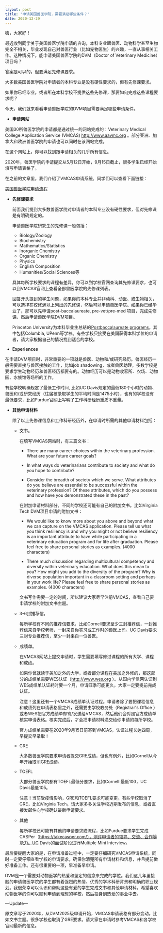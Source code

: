 ```yaml
---
layout: post
title: "申请美国兽医学院，需要满足哪些条件？"
date: 2020-12-29
---
```



嗨，大家好！

最近收到同学关于美国兽医学院申请的咨询，本科专业跟兽医、动物科学甚至生物完全不相关，毕业发现自己对兽医行业（比如宠物医生）的兴趣，一直从事相关工作。这种情况下，能申请美国兽医学院的DVM（Doctor of Veterinary Medicine）项目吗？

答案是可以的，但要满足先修课要求。

大多数美国兽医学院对申请者的本科专业是没有硬性要求的，但有先修课要求。

如果你已经毕业，或者所在本科学校不提供这些先修课，那要如何完成这些课程要求呢？

今天，我们就来看看申请兽医学院的DVM项目需要满足哪些申请条件。

+ **申请网站**

美国30所兽医学院的申请都是通过统一的网站完成的：Veterinary Medical College Application Service (VMCAS) http://www.aavmc.org 。部分亚洲、加拿大和欧洲兽医学院的申请也可以同时在该网站完成。

在这个网站上，你可以找到跟申请相关的几乎所有信息。

2020年，兽医学院的申请提交从5月12日开始，9月15日截止，很多学生已经开始填写申请表格了。

在之前的文章里，我们介绍了VMCAS申请系统，同学们可以查看下面链接：

[美国兽医学院申请流程](http://www.tessay.org/blog/2018/10/05/vmcas)


+ **先修课要求**

  前面我们提到大多数兽医学院对申请者的本科专业没有硬性要求，但对先修课是有明确规定的。

  申请兽医学院研究生的先修课一般包括：
  + Biology/Zoology
  + Biochemistry
  + Mathematics/Statistics
  + Inorganic Chemistry
  + Organic Chemistry
  + Physics
  + English Composition
  + Humanities/Social Sciences等

  具体每所学校要求的课程有差异，你可以到学校官网查询其先修课要求，也可以到VMCAS官网上查看全部兽医学院的先修课列表。

  回答开头提到的学生问题，如果你的本科专业并非动科、动医、或生物相关，可以选择在校修满以上列出的先修课，然后可以申请兽医学院。如果你已经毕业了，那可以先申请post-baccalaureate, pre-vet/pre-med 项目，完成先修课，然后申请兽医学院DVM项目。

  Princeton University为本科毕业生总结的[Postbaccalaureate programs](https://hpa.princeton.edu/prehealth-after-princeton/postbac-programs/career-change)，其中包括Columbia, UPenn等学校。有些学校只接受在美国获得本科学位的申请者，请大家根据自己的情况找到适合的学校。


+ **Experiences**

在申请DVM项目时，非常重要的一项就是兽医、动物和/或研究经历。兽医经历一般需要直接与兽医接触的工作，比如job shadowing，或者兽医助理。多数学校是要求学生动物经历和兽医经历都要有的。动物经历可以是动物收容所、农场、动物园、水族馆等场所的工作。

有些学校明确规定了最低工作时间, 比如UC Davis规定的最低180个小时的动物、兽医和/或研究经历（往届被录取学生的平均时间是1475小时），也有的学校没有最低要求，比如Purdue官网上写明了工作科研经历重质不重量。

+ **其他申请材料**

  除了以上先修课信息和工作科研经历外，在申请时所需的其他申请材料包括：

  + 文书。

    在填写VMCAS网站时，有三篇文书：

    + There are many career choices within the veterinary profession. What are your future career goals?

    + In what ways do veterinarians contribute to society and what do you hope to contribute?

    + Consider the breadth of society which we serve. What attributes do you believe are essential to be successful within the veterinary profession? Of these attributes, which do you possess and how have you demonstrated these in the past?

    在附加申请材料部分，不同的学校还可能有自己的附加文书。比如Virginia Tech DVM项目申请的附加文书：

    + We would like to know more about you above and beyond what we can capture on the VMCAS application. Please tell us what you think resiliency is and why you might or not believe resiliency is an important attribute to have while participating in a veterinary education program and for life after graduation. Please feel free to share personal stories as examples. (4000 characters)

    + There much discussion regarding multicultural competency and diversity within veterinary education. What does this mean to you? How might you add to the diversity of the program? Why is diverse population important in a classroom setting and perhaps in your work life? Please feel free to share personal stories as examples. (4000 characters)

    文书写作需要一定的时间，所以建议大家尽早注册VMCAS，查看自己要申请学校的附加文书主题。


  + 3-6封推荐信。

    每所学校有不同的推荐信要求，比如Cornell要求至少三封推荐信，一封推荐信来自学校老师，一封来自你实习或工作时的兽医上司。UC Davis要求三封专业推荐信，至少一封来自一位兽医。

  + 成绩单。

    在VMCAS网站上提交申请时，学生需要填写修过课程的所有大学、课程和成绩。

    如果你曾就读于美加之外的大学，或者部分课程在美加之外修的，那这部分的成绩单需要WES认证（http://www.wes.org ）。从国内学信网认证到WES成绩单认证耗时要一个月，申请旺季可能更久，大家一定要提前完成认证。

    注意！这里还有一个VMCAS成绩单认证过程。申请者除了要把课程信息和成绩列在申请表格里之外，还需要由学校教务处（Registrar's Office ）或者WES把官方成绩单邮寄/发送给VMCAS，然后他们会对照官方成绩单核实申请表格。核实完成后，才会把申请材料递交给你申请的每所学校。

    官方成绩单需要在2020年9月15日前寄到VMCAS，认证过程长达四周，早提交早录取！

  + GRE

    大多数兽医学院要求申请者提交GRE成绩，但也有例外，比如Cornell从今年开始取消GRE成绩。

  + TOEFL

    大部分兽医学院都有TOEFL最低分要求，比如Cornell 最低100，UC Davis最低105。

    注意！当前受疫情影响，GRE和TOEFL要求可能变更。有些学校取消了GRE，比如Virginia Tech。请大家多多关注学校近期发布的信息，或者直接发邮件向学校确认最新申请要求。

  + 其他

    每所学校还可能有其他的申请要求或流程，比如Purdue要求学生完成CASPer（https://takecasper.com/），测评申请者的领导、交流、合作等能力。UC Davis的面试阶段进行Multiple Mini Interview。


最后要提醒大家的是，在申请准备过程中，一定要仔细研究VMCAS申请系统，同时一定要仔细查看学校的申请要求，确保你清楚所有申请材料和信息，并且提前做好准备工作。还有很重要的一项，早准备早申请。

DVM是一个需要对动物医学的热爱和坚定的信念来完成的学位。我们这几年里接触的申请兽医学院的学生都有着强烈的热情、优秀的学术科研背景和明确的职业规划。我很荣幸可以认识和帮助这些有爱的学生完成文书和其他申请材料。希望喜欢动物医学的你可以顺利申请到理想的学校，然后投身到热爱的事业中去。

—Update—

原文章写于2020年，从DVM2025级申请开始，VMCAS申请表格有部分变动，比如文书主题。很多学校也取消了GRE要求。请大家在申请时参考VMCAS和各学校官网最新的信息。
